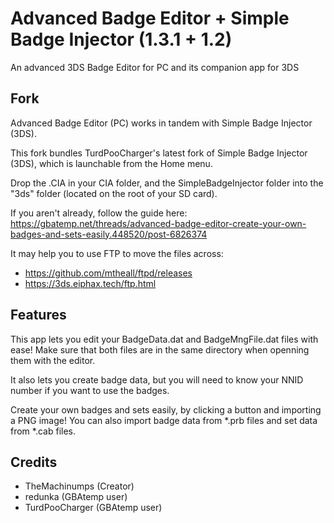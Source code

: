 # Advanced Badge Editor + Simple Badge Injector (1.3.1 + 1.2)
An advanced 3DS Badge Editor for PC and its companion app for 3DS

## Fork
Advanced Badge Editor (PC) works in tandem with Simple Badge Injector (3DS).

This fork bundles TurdPooCharger's latest fork of Simple Badge Injector (3DS), which is launchable from the Home menu.

Drop the .CIA in your CIA folder, and the SimpleBadgeInjector folder into the "3ds" folder (located on the root of your SD card). 

If you aren't already, follow the guide here: 
https://gbatemp.net/threads/advanced-badge-editor-create-your-own-badges-and-sets-easily.448520/post-6826374

It may help you to use FTP to move the files across: 
  - https://github.com/mtheall/ftpd/releases 
  - https://3ds.eiphax.tech/ftp.html

## Features
This app lets you edit your BadgeData.dat and BadgeMngFile.dat files with ease!
Make sure that both files are in the same directory when openning them with the editor.

It also lets you create badge data, but you will need to know your NNID number if you want to use the badges.

Create your own badges and sets easily, by clicking a button and importing a PNG image!
You can also import badge data from *.prb files and set data from *.cab files.

## Credits
  - TheMachinumps (Creator)
  - redunka (GBAtemp user)
  - TurdPooCharger (GBAtemp user)
